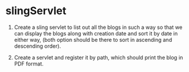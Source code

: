 # slingServlet

1. Create a sling servlet to list out all the blogs in such a way so that we can display the blogs along with creation date and sort it by date in either way, (both option should be there to sort in ascending and descending order).

2. Create a servlet and register it by path, which should print the blog in PDF format.
